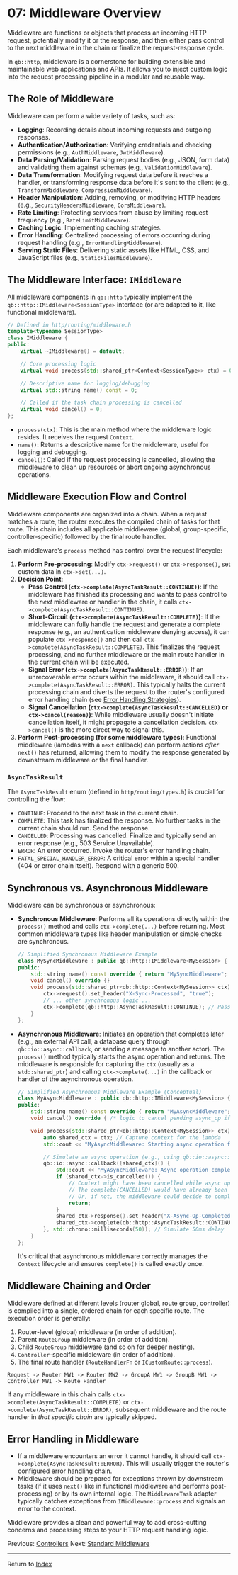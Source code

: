 # 07: Middleware Overview

Middleware are functions or objects that process an incoming HTTP request, potentially modify it or the response, and then either pass control to the next middleware in the chain or finalize the request-response cycle.

In `qb::http`, middleware is a cornerstone for building extensible and maintainable web applications and APIs. It allows you to inject custom logic into the request processing pipeline in a modular and reusable way.

## The Role of Middleware

Middleware can perform a wide variety of tasks, such as:

-   **Logging**: Recording details about incoming requests and outgoing responses.
-   **Authentication/Authorization**: Verifying credentials and checking permissions (e.g., `AuthMiddleware`, `JwtMiddleware`).
-   **Data Parsing/Validation**: Parsing request bodies (e.g., JSON, form data) and validating them against schemas (e.g., `ValidationMiddleware`).
-   **Data Transformation**: Modifying request data before it reaches a handler, or transforming response data before it's sent to the client (e.g., `TransformMiddleware`, `CompressionMiddleware`).
-   **Header Manipulation**: Adding, removing, or modifying HTTP headers (e.g., `SecurityHeadersMiddleware`, `CorsMiddleware`).
-   **Rate Limiting**: Protecting services from abuse by limiting request frequency (e.g., `RateLimitMiddleware`).
-   **Caching Logic**: Implementing caching strategies.
-   **Error Handling**: Centralized processing of errors occurring during request handling (e.g., `ErrorHandlingMiddleware`).
-   **Serving Static Files**: Delivering static assets like HTML, CSS, and JavaScript files (e.g., `StaticFilesMiddleware`).

## The Middleware Interface: `IMiddleware`

All middleware components in `qb::http` typically implement the `qb::http::IMiddleware<SessionType>` interface (or are adapted to it, like functional middleware).

```cpp
// Defined in http/routing/middleware.h
template<typename SessionType>
class IMiddleware {
public:
    virtual ~IMiddleware() = default;

    // Core processing logic
    virtual void process(std::shared_ptr<Context<SessionType>> ctx) = 0;

    // Descriptive name for logging/debugging
    virtual std::string name() const = 0;

    // Called if the task chain processing is cancelled
    virtual void cancel() = 0;
};
```

-   `process(ctx)`: This is the main method where the middleware logic resides. It receives the request `Context`.
-   `name()`: Returns a descriptive name for the middleware, useful for logging and debugging.
-   `cancel()`: Called if the request processing is cancelled, allowing the middleware to clean up resources or abort ongoing asynchronous operations.

## Middleware Execution Flow and Control

Middleware components are organized into a chain. When a request matches a route, the router executes the compiled chain of tasks for that route. This chain includes all applicable middleware (global, group-specific, controller-specific) followed by the final route handler.

Each middleware's `process` method has control over the request lifecycle:

1.  **Perform Pre-processing**: Modify `ctx->request()` or `ctx->response()`, set custom data in `ctx->set(...)`.
2.  **Decision Point**:
    *   **Pass Control (`ctx->complete(AsyncTaskResult::CONTINUE)`)**: If the middleware has finished its processing and wants to pass control to the *next* middleware or handler in the chain, it calls `ctx->complete(AsyncTaskResult::CONTINUE)`.
    *   **Short-Circuit (`ctx->complete(AsyncTaskResult::COMPLETE)`)**: If the middleware can fully handle the request and generate a complete response (e.g., an authentication middleware denying access), it can populate `ctx->response()` and then call `ctx->complete(AsyncTaskResult::COMPLETE)`. This finalizes the request processing, and no further middleware or the main route handler in the current chain will be executed.
    *   **Signal Error (`ctx->complete(AsyncTaskResult::ERROR)`)**: If an unrecoverable error occurs within the middleware, it should call `ctx->complete(AsyncTaskResult::ERROR)`. This typically halts the current processing chain and diverts the request to the router's configured error handling chain (see [Error Handling Strategies](./13-error-handling.md)).
    *   **Signal Cancellation (`ctx->complete(AsyncTaskResult::CANCELLED)` or `ctx->cancel(reason)`)**: While middleware usually doesn't initiate cancellation itself, it might propagate a cancellation decision. `ctx->cancel()` is the more direct way to signal this.
3.  **Perform Post-processing (for some middleware types)**: Functional middleware (lambdas with a `next` callback) can perform actions *after* `next()` has returned, allowing them to modify the response generated by downstream middleware or the final handler.

### `AsyncTaskResult`

The `AsyncTaskResult` enum (defined in `http/routing/types.h`) is crucial for controlling the flow:

-   `CONTINUE`: Proceed to the next task in the current chain.
-   `COMPLETE`: This task has finalized the response. No further tasks in the current chain should run. Send the response.
-   `CANCELLED`: Processing was cancelled. Finalize and typically send an error response (e.g., 503 Service Unavailable).
-   `ERROR`: An error occurred. Invoke the router's error handling chain.
-   `FATAL_SPECIAL_HANDLER_ERROR`: A critical error within a special handler (404 or error chain itself). Respond with a generic 500.

## Synchronous vs. Asynchronous Middleware

Middleware can be synchronous or asynchronous:

-   **Synchronous Middleware**: Performs all its operations directly within the `process()` method and calls `ctx->complete(...)` before returning. Most common middleware types like header manipulation or simple checks are synchronous.

    ```cpp
    // Simplified Synchronous Middleware Example
    class MySyncMiddleware : public qb::http::IMiddleware<MySession> {
    public:
        std::string name() const override { return "MySyncMiddleware"; }
        void cancel() override {}
        void process(std::shared_ptr<qb::http::Context<MySession>> ctx) override {
            ctx->request().set_header("X-Sync-Processed", "true");
            // ... other synchronous logic ...
            ctx->complete(qb::http::AsyncTaskResult::CONTINUE); // Pass to next
        }
    };
    ```

-   **Asynchronous Middleware**: Initiates an operation that completes later (e.g., an external API call, a database query through `qb::io::async::callback`, or sending a message to another actor). The `process()` method typically starts the async operation and returns. The middleware is responsible for capturing the `ctx` (usually as a `std::shared_ptr`) and calling `ctx->complete(...)` in the callback or handler of the asynchronous operation.

    ```cpp
    // Simplified Asynchronous Middleware Example (Conceptual)
    class MyAsyncMiddleware : public qb::http::IMiddleware<MySession> {
    public:
        std::string name() const override { return "MyAsyncMiddleware"; }
        void cancel() override { /* logic to cancel pending async_op if possible */ }

        void process(std::shared_ptr<qb::http::Context<MySession>> ctx) override {
            auto shared_ctx = ctx; // Capture context for the lambda
            std::cout << "MyAsyncMiddleware: Starting async operation for " << shared_ctx->request().uri().path() << std::endl;

            // Simulate an async operation (e.g., using qb::io::async::callback)
            qb::io::async::callback([shared_ctx]() {
                std::cout << "MyAsyncMiddleware: Async operation completed for " << shared_ctx->request().uri().path() << std::endl;
                if (shared_ctx->is_cancelled()) {
                    // Context might have been cancelled while async op was pending
                    // The complete(CANCELLED) would have already been called by ctx->cancel().
                    // Or, if not, the middleware could decide to complete with CANCELLED here.
                    return; 
                }
                shared_ctx->response().set_header("X-Async-Op-Completed", "true");
                shared_ctx->complete(qb::http::AsyncTaskResult::CONTINUE);
            }, std::chrono::milliseconds(50)); // Simulate 50ms delay
        }
    };
    ```
    It's critical that asynchronous middleware correctly manages the `Context` lifecycle and ensures `complete()` is called exactly once.

## Middleware Chaining and Order

Middleware defined at different levels (router global, route group, controller) is compiled into a single, ordered chain for each specific route.
The execution order is generally:

1.  Router-level (global) middleware (in order of addition).
2.  Parent `RouteGroup` middleware (in order of addition).
3.  Child `RouteGroup` middleware (and so on for deeper nesting).
4.  `Controller`-specific middleware (in order of addition).
5.  The final route handler (`RouteHandlerFn` or `ICustomRoute::process`).

```
Request -> Router MW1 -> Router MW2 -> GroupA MW1 -> GroupB MW1 -> Controller MW1 -> Route Handler
```

If any middleware in this chain calls `ctx->complete(AsyncTaskResult::COMPLETE)` or `ctx->complete(AsyncTaskResult::ERROR)`, subsequent middleware and the route handler in *that specific chain* are typically skipped.

## Error Handling in Middleware

-   If a middleware encounters an error it cannot handle, it should call `ctx->complete(AsyncTaskResult::ERROR)`. This will usually trigger the router's configured error handling chain.
-   Middleware should be prepared for exceptions thrown by downstream tasks (if it uses `next()` like in functional middleware and performs post-processing) or by its own internal logic. The `MiddlewareTask` adapter typically catches exceptions from `IMiddleware::process` and signals an error to the context.

Middleware provides a clean and powerful way to add cross-cutting concerns and processing steps to your HTTP request handling logic.

Previous: [Controllers](./06-controllers.md)
Next: [Standard Middleware](./08-standard-middleware.md)

---
Return to [Index](./README.md) 